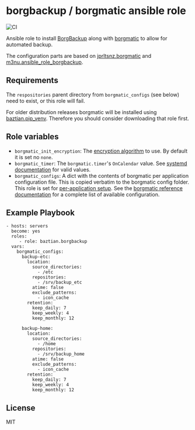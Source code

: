 # borgbackup / borgmatic ansible role

![CI](https://github.com/baztian/ansible-borgbackup/workflows/CI/badge.svg)

Ansible role to install [BorgBackup](https://www.borgbackup.org/) along with
[borgmatic](https://torsion.org/borgmatic/) to allow for automated backup.

The configuration parts are based on
[jprltsnz.borgmatic](https://galaxy.ansible.com/jprltsnz/borgmatic) and
[m3nu.ansible_role_borgbackup](https://galaxy.ansible.com/m3nu/ansible_role_borgbackup).

## Requirements

The `respositories` parent directory from `borgmatic_configs` (see below) need to exist, or this role
will fail.

For older distribution releases borgmatic will be installed using
[baztian.pip_venv](https://galaxy.ansible.com/baztian/pip_venv). Therefore you should consider downloading
that role first.

## Role variables

* `borgmatic_init_encryption`: The
  [encryption algorithm](https://torsion.org/borgmatic/docs/how-to/set-up-backups/#initialization) to use.
  By default it is set no `none`.
* `borgmatic_timer`: The `borgmatic.timer`'s `OnCalendar` value. See
  [systemd documentation](https://www.freedesktop.org/software/systemd/man/systemd.time.html#Calendar%20Events)
  for valid values.
* `borgmatic_configs`: A dict with the contents of borgmatic per application configuration file. This is copied
  verbatim to the borgmatic config folder. This role is set for
  [per-application setup](https://torsion.org/borgmatic/docs/how-to/make-per-application-backups/). See the
  [borgmatic reference documentation](https://torsion.org/borgmatic/docs/reference/configuration/) for a
  complete list of available configuration.

## Example Playbook

    - hosts: servers
      become: yes
      roles:
         - role: baztian.borgbackup
      vars:
        borgmatic_configs:
          backup-etc:
            location:
              source_directories:
                - /etc
              repositories:
                - /srv/backup_etc
              atime: false
              exclude_patterns:
                - icon_cache
            retention:
              keep_daily: 7
              keep_weekly: 4
              keep_monthly: 12

          backup-home:
            location:
              source_directories:
                - /home
              repositories:
                - /srv/backup_home
              atime: false
              exclude_patterns:
                - icon_cache
            retention:
              keep_daily: 7
              keep_weekly: 4
              keep_monthly: 12

## License

MIT

